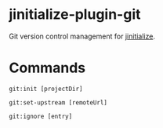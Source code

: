 # jinitialize-plugin-git
Git version control management for [jinitialize](https://github.com/nonetallt/jinitialize).

# Commands

```
git:init [projectDir]

git:set-upstream [remoteUrl]

git:ignore [entry]
```
